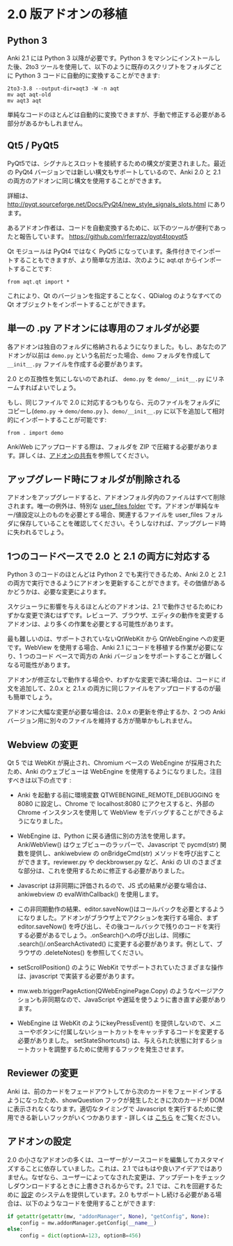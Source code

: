 # 2.0 版アドオンの移植

<!-- toc -->

## Python 3

Anki 2.1 には Python 3 以降が必要です。Python 3 をマシンにインストールした後、2to3 ツールを使用して、以下のように既存のスクリプトをフォルダごとに Python 3 コードに自動的に変換することができます:

    2to3-3.8 --output-dir=aqt3 -W -n aqt
    mv aqt aqt-old
    mv aqt3 aqt

単純なコードのほとんどは自動的に変換できますが、手動で修正する必要がある部分があるかもしれません。

## Qt5 / PyQt5

PyQt5では、シグナルとスロットを接続するための構文が変更されました。最近の PyQt4 バージョンでは新しい構文もサポートしているので、Anki 2.0 と 2.1 の両方のアドオンに同じ構文を使用することができます。

詳細は、<http://pyqt.sourceforge.net/Docs/PyQt4/new_style_signals_slots.html> にあります。

あるアドオン作者は、コードを自動変換するために、以下のツールが便利であったと報告しています。
<https://github.com/rferrazz/pyqt4topyqt5>

Qt モジュールは PyQt4 ではなく PyQt5 になっています。条件付きでインポートすることもできますが、より簡単な方法は、次のように aqt.qt からインポートすることです:

    from aqt.qt import *

これにより、Qt のバージョンを指定することなく、QDialog のようなすべての Qt オブジェクトをインポートすることができます。

## 単一の .py アドオンには専用のフォルダが必要

各アドオンは独自のフォルダに格納されるようになりました。もし、あなたのアドオンが以前は `demo.py` という名前だった場合、`demo` フォルダを作成して `__init__.py` ファイルを作成する必要があります。

2.0 との互換性を気にしないのであれば、 `demo.py` を `demo/__init__.py` にリネームすればよいでしょう。

もし、同じファイルで 2.0 に対応するつもりなら、元のファイルをフォルダにコピーし(`demo.py` → `demo/demo.py` )、`demo/__init__.py` に以下を追加して相対的にインポートすることが可能です:

    from . import demo

AnkiWeb にアップロードする際は、フォルダを ZIP で圧縮する必要があります。詳しくは、[アドオンの共有](sharing.md)を参照してください。

## アップグレード時にフォルダが削除される

アドオンをアップグレードすると、アドオンフォルダ内のファイルはすべて削除されます。唯一の例外は、特別な [user_files folder](addon-config.md#user-files) です。アドオンが単純なキー/値設定以上のものを必要とする場合、関連するファイルを user_files フォルダに保存していることを確認してください。そうしなければ、アップグレード時に失われるでしょう。

## 1つのコードベースで 2.0 と 2.1 の両方に対応する

Python 3 のコードのほとんどは Python 2 でも実行できるため、Anki 2.0 と 2.1 の両方で実行できるようにアドオンを更新することができます。その価値があるかどうかは、必要な変更によります。

スケジューラに影響を与えるほとんどのアドオンは、2.1 で動作させるためにわずかな変更で済むはずです。レビューア、ブラウザ、エディタの動作を変更するアドオンは、より多くの作業を必要とする可能性があります。

最も難しいのは、サポートされていないQtWebKit から QtWebEngine への変更です。WebView を使用する場合、Anki 2.1 にコードを移植する作業が必要になり、1 つのコード ベースで両方の Anki バージョンをサポートすることが難しくなる可能性があります。

アドオンが修正なしで動作する場合や、わずかな変更で済む場合は、コードに if 文を追加して、2.0.x と 2.1.x の両方に同じファイルをアップロードするのが最も簡単でしょう。

アドオンに大幅な変更が必要な場合は、2.0.x の更新を停止するか、2 つの Anki バージョン用に別々のファイルを維持する方が簡単かもしれません。

## Webview の変更

Qt 5 では WebKit が廃止され、Chromium ベースの WebEngine が採用されたため、Anki のウェブビューは WebEngine を使用するようになりました。注目すべきは以下の点です : 

- Anki を起動する前に環境変数  QTWEBENGINE_REMOTE_DEBUGGING を 8080 に設定し、Chrome で localhost:8080 にアクセスすると、外部の Chrome インスタンスを使用して WebView をデバッグすることができるようになりました。

- WebEngine は、Python に戻る通信に別の方法を使用します。AnkiWebView() はウェブビューのラッパーで、Javascript で pycmd(str) 関数を提供し、ankiwebview の onBridgeCmd(str) メソッドを呼び出すことができます。reviewer.py や deckbrowser.py など、Anki の UI のさまざまな部分は、これを使用するために修正する必要がありました。

- Javascript は非同期に評価されるので、JS 式の結果が必要な場合は、ankiwebview の evalWithCallback() を使用します。

- この非同期動作の結果、editor.saveNow()はコールバックを必要とするようになりました。アドオンがブラウザ上でアクションを実行する場合、まず editor.saveNow() を呼び出し、その後コールバックで残りのコードを実行する必要があるでしょう。.onSearch()への呼び出しは、同様に .search()/.onSearchActivated() に変更する必要があります。例として、ブラウザの .deleteNotes() を参照してください。

- setScrollPosition() のように WebKit でサポートされていたさまざまな操作は、javascript で実装する必要があります。

- mw.web.triggerPageAction(QWebEnginePage.Copy) のようなページアクションも非同期なので、JavaScript や遅延を使うように書き直す必要があります。

- WebEngine は WebKit のようにkeyPressEvent() を提供しないので、メニューやボタンに付属しないショートカットをキャッチするコードを変更する必要がありました。 setStateShortcuts() は、与えられた状態に対するショートカットを調整するために使用するフックを発生させます。

## Reviewer の変更

Anki は、前のカードをフェードアウトしてから次のカードをフェードインするようになったため、showQuestion フックが発生したときに次のカードが DOM に表示されなくなります。適切なタイミングで Javascript を実行するために使用できる新しいフックがいくつかあります - 詳しくは [こちら](reviewer-javascript.md) をご覧ください。

## アドオンの設定

2.0 の小さなアドオンの多くは、ユーザーがソースコードを編集してカスタマイズすることに依存していました。これは、2.1 ではもはや良いアイデアではありません。なぜなら、ユーザーによってなされた変更は、アップデートをチェックしダウンロードするときに上書きされるからです。2.1 では、これを回避するために [設定](addon-config.md#config-json) のシステムを提供しています。2.0 もサポートし続ける必要がある場合は、以下のようなコードを使用することができます:

```python
if getattr(getattr(mw, "addonManager", None), "getConfig", None):
    config = mw.addonManager.getConfig(__name__)
else:
    config = dict(optionA=123, optionB=456)
```
